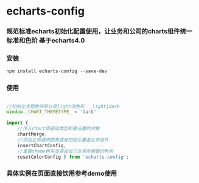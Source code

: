 # echarts-config
### 规范标准echarts初始化配置使用，让业务和公司的charts组件统一标准和色阶 基于echarts4.0

### 安装
```js
npm install echarts-config --save-dev
```

### 使用

```js

//初始化主题色系默认是light浅色系   light|dark
window._CHART_THEMETYPE_ = 'dark'

import { 
    //传入chart借基础类型和要设置的对象
    chartMerge,
    //添加业务通用图表或者初始化覆盖业务组件
    insertChartConfig,
    //重置theme色系改变成自己业务所需要的色系
    resetColorConfig } from 'echarts-config';

```

### 具体实例在页面直接饮用参考demo使用